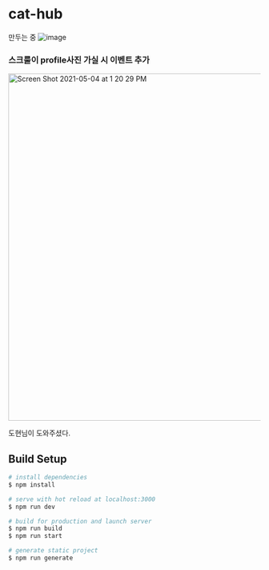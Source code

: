 
# cat-hub
만두는 중
![image](https://user-images.githubusercontent.com/72514247/118096840-dd47a780-b40c-11eb-88d0-2dc95f5924d9.png)

### 스크룰이 profile사진 가실 시 이벤트 추가 

<img width="693" alt="Screen Shot 2021-05-04 at 1 20 29 PM" src="https://user-images.githubusercontent.com/72514247/118106112-379a3580-b418-11eb-94c6-81233a20cfc9.png">

도현님이 도와주셨다.

## Build Setup

```bash
# install dependencies
$ npm install

# serve with hot reload at localhost:3000
$ npm run dev

# build for production and launch server
$ npm run build
$ npm run start

# generate static project
$ npm run generate
```
